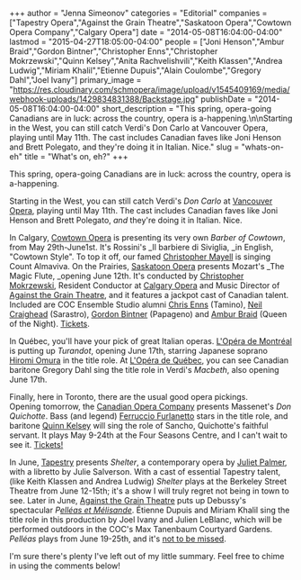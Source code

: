 +++
author = "Jenna Simeonov"
categories = "Editorial"
companies = ["Tapestry Opera","Against the Grain Theatre","Saskatoon Opera","Cowtown Opera Company","Calgary Opera"]
date = "2014-05-08T16:04:00-04:00"
lastmod = "2015-04-27T18:05:00-04:00"
people = ["Joni Henson","Ambur Braid","Gordon Bintner","Christopher Enns","Christopher Mokrzewski","Quinn Kelsey","Anita Rachvelishvili","Keith Klassen","Andrea Ludwig","Miriam Khalil","Etienne Dupuis","Alain Coulombe","Gregory Dahl","Joel Ivany"]
primary_image = "https://res.cloudinary.com/schmopera/image/upload/v1545409169/media/webhook-uploads/1429834831388/Backstage.jpg"
publishDate = "2014-05-08T16:04:00-04:00"
short_description = "This spring, opera-going Canadians are in luck: across the country, opera is a-happening.\n\nStarting in the West, you can still catch Verdi&#039;s Don Carlo at Vancouver Opera, playing until May 11th. The cast includes Canadian faves like Joni Henson and Brett Polegato, and they&#039;re doing it in Italian. Nice."
slug = "whats-on-eh"
title = "What&#039;s on, eh?"
+++

This spring, opera-going Canadians are in luck: across the country, opera is a-happening.

Starting in the West, you can still catch Verdi's _Don Carlo_ at [Vancouver Opera](https://www.vancouveropera.ca/Carlo-2013-14.html), playing until May 11th. The cast includes Canadian faves like Joni Henson and Brett Polegato, _and_ they're doing it in Italian. Nice. 

In Calgary, [Cowtown Opera](http://www.cowtownoperacompany.com/2013/06/12/barber-of-cowtown/#more-1867) is presenting its very own _Barber of Cowtown_, from May 29th-June1st. It's Rossini's _Il barbiere di Siviglia, _in English, "Cowtown Style". To top it off, our famed [Christopher Mayell](/two-tenors-youtube-comments/) is singing Count Almaviva.
On the Prairies, [Saskatoon Opera](http://www.saskatoonopera.ca/#season) presents Mozart's _The Magic Flute, _opening June 12th. It's conducted by [Christopher Mokrzewski](http://www.christophermokrzewski.com/Home/Christopher_Mokrzewski.html), Resident Conductor at [Calgary Opera](http://www.calgaryopera.com/) and Music Director of [Against the Grain Theatre](http://againstthegraintheatre.com/), and it features a jackpot cast of Canadian talent. Included are COC Ensemble Studio alumni [Chris Enns](http://barczablog.com/2013/01/25/10forenns/) (Tamino), [Neil Craighead](http://neilcraighead.wordpress.com/) (Sarastro), [Gordon Bintner](http://www.ariamanagement.com/en/nos-artistes/gordon-bintner-w/) (Papageno) and [Ambur Braid](http://amburbraid.com/) (Queen of the Night). [Tickets](http://www.saskatoonopera.ca/#season).

In Québec, you'll have your pick of great Italian operas. [L'Opéra de Montréal](http://www.operademontreal.com/en/shows/2013-2014-season/turandot) is putting up _Turandot_, opening June 17th, starring Japanese soprano [Hiromi Omura](http://www.hiromiomura.com/) in the title role. At [L'Opéra de Québec](http://www.operadequebec.qc.ca/francais/macbeth.htm), you can see Canadian baritone Gregory Dahl sing the title role in Verdi's _Macbeth_, also opening June 17th.

Finally, here in Toronto, there are the usual good opera pickings. Opening tomorrow, the [Canadian Opera Company](http://www.coc.ca/PerformancesAndTickets/1314Season/DonQuichotte.aspx) presents Massenet's _Don Quichotte_. Bass (and legend) [Ferruccio Furlanetto](http://www.ferrucciofurlanetto.com/) stars in the title role, and baritone [Quinn Kelsey](http://schmopera.com/talking-with-singers-quinn-kelsey/) will sing the role of Sancho, Quichotte's faithful servant. It plays May 9-24th at the Four Seasons Centre, and I can't wait to see it. [Tickets!](http://www.coc.ca/PerformancesAndTickets/1314Season/DonQuichotte.aspx)

In June, [Tapestry](https://tapestryopera.com/) presents _Shelter_, a contemporary opera by [Juliet Palmer](http://www.torontoartsfoundation.org/First-Impressions-hidden-pages/Juliet-Palmer), with a libretto by Julie Salverson. With a cast of essential Tapestry talent, (like Keith Klassen and Andrea Ludwig) _Shelter_ plays at the Berkeley Street Theatre from June 12-15th; it's a show I will truly regret not being in town to see. Later in June, [Against the Grain Theatre](http://againstthegraintheatre.com/shows/pelleas) puts up Debussy's spectacular _P[elléas et Mélisande](http://againstthegraintheatre.com/shows/pelleas)_. Étienne Dupuis and Miriam Khalil sing the title role in this production by Joel Ivany and Julien LeBlanc, which will be performed outdoors in the COC's Max Tanenbaum Courtyard Gardens. _Pelléas_ plays from June 19-25th, and it's [not to be missed](http://againstthegraintheatre.com/shows/pelleas).

I'm sure there's plenty I've left out of my little summary. Feel free to chime in using the comments below!
